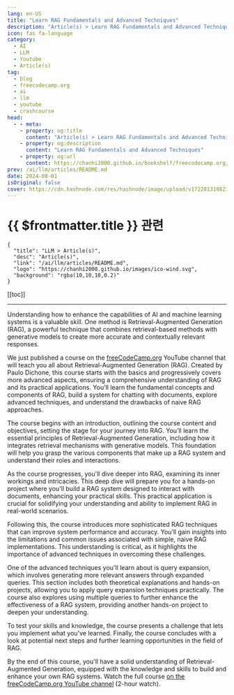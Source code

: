 ```yaml
---
lang: en-US
title: "Learn RAG Fundamentals and Advanced Techniques"
description: "Article(s) > Learn RAG Fundamentals and Advanced Techniques"
icon: fas fa-language
category: 
  - AI
  - LLM
  - Youtube
  - Article(s)
tag: 
  - blog
  - freecodecamp.org
  - ai
  - llm
  - youtube
  - crashcourse
head:
  - - meta:
    - property: og:title
      content: "Article(s) > Learn RAG Fundamentals and Advanced Techniques"
    - property: og:description
      content: "Learn RAG Fundamentals and Advanced Techniques"
    - property: og:url
      content: https://chanhi2000.github.io/bookshelf/freecodecamp.org/learn-rag-fundamentals-and-advanced-techniques.html
prev: /ai/llm/articles/README.md
date: 2024-08-01
isOriginal: false
cover: https://cdn.hashnode.com/res/hashnode/image/upload/v1722013188231/3fcbc925-f8bb-4e85-9396-f196b9856814.png
---
```


# {{ $frontmatter.title }} 관련

```component VPCard
{
  "title": "LLM > Article(s)",
  "desc": "Article(s)",
  "link": "/ai/llm/articles/README.md",
  "logo": "https://chanhi2000.github.io/images/ico-wind.svg",
  "background": "rgba(10,10,10,0.2)"
}
```

[[toc]]

---

<SiteInfo
  name="Learn RAG Fundamentals and Advanced Techniques"
  desc="Understanding how to enhance the capabilities of AI and machine learning systems is a valuable skill. One method is Retrieval-Augmented Generation (RAG), a powerful technique that combines retrieval-based methods with generative models to create more..."
  url="https://freecodecamp.org/news/learn-rag-fundamentals-and-advanced-techniques/"
  logo="https://cdn.freecodecamp.org/universal/favicons/favicon.ico"
  preview="https://cdn.hashnode.com/res/hashnode/image/upload/v1722013188231/3fcbc925-f8bb-4e85-9396-f196b9856814.png"/>

Understanding how to enhance the capabilities of AI and machine learning systems is a valuable skill. One method is Retrieval-Augmented Generation (RAG), a powerful technique that combines retrieval-based methods with generative models to create more accurate and contextually relevant responses.

We just published a course on the [<VPIcon icon="fa-brands fa-free-code-camp"/>freeCodeCamp.org](http://freeCodeCamp.org) YouTube channel that will teach you all about Retrieval-Augmented Generation (RAG). Created by Paulo Dichone, this course starts with the basics and progressively covers more advanced aspects, ensuring a comprehensive understanding of RAG and its practical applications. You'll learn the fundamental concepts and components of RAG, build a system for chatting with documents, explore advanced techniques, and understand the drawbacks of naive RAG approaches.

The course begins with an introduction, outlining the course content and objectives, setting the stage for your journey into RAG. You’ll learn the essential principles of Retrieval-Augmented Generation, including how it integrates retrieval mechanisms with generative models. This foundation will help you grasp the various components that make up a RAG system and understand their roles and interactions.

As the course progresses, you'll dive deeper into RAG, examining its inner workings and intricacies. This deep dive will prepare you for a hands-on project where you'll build a RAG system designed to interact with documents, enhancing your practical skills. This practical application is crucial for solidifying your understanding and ability to implement RAG in real-world scenarios.

Following this, the course introduces more sophisticated RAG techniques that can improve system performance and accuracy. You’ll gain insights into the limitations and common issues associated with simple, naive RAG implementations. This understanding is critical, as it highlights the importance of advanced techniques in overcoming these challenges.

One of the advanced techniques you'll learn about is query expansion, which involves generating more relevant answers through expanded queries. This section includes both theoretical explanations and hands-on projects, allowing you to apply query expansion techniques practically. The course also explores using multiple queries to further enhance the effectiveness of a RAG system, providing another hands-on project to deepen your understanding.

To test your skills and knowledge, the course presents a challenge that lets you implement what you've learned. Finally, the course concludes with a look at potential next steps and further learning opportunities in the field of RAG.

By the end of this course, you'll have a solid understanding of Retrieval-Augmented Generation, equipped with the knowledge and skills to build and enhance your own RAG systems. Watch the full course [<VPIcon icon="fa-brands fa-youtube"/>on the freeCodeCamp.org YouTube channel](https://youtu.be/ea2W8IogX80) (2-hour watch).

<VidStack src="youtube/ea2W8IogX80" />

